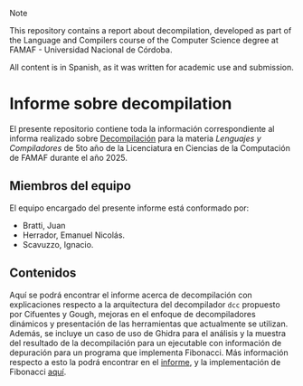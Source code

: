 > [!note]
> This repository contains a report about decompilation, developed as part of the Language and Compilers
> course of the Computer Science degree at FAMAF - Universidad Nacional de Córdoba.
>
> All content is in Spanish, as it was written for academic use and submission.

# Informe sobre decompilation

El presente repositorio contiene toda la información correspondiente al informa realizado sobre [Decompilación](./report.pdf) para la materia _Lenguajes y Compiladores_ de 5to año de la Licenciatura en Ciencias de la Computación de FAMAF durante el año 2025.

## Miembros del equipo

El equipo encargado del presente informe está conformado por:

- Bratti, Juan
- Herrador, Emanuel Nicolás.
- Scavuzzo, Ignacio.

## Contenidos

Aquí se podrá encontrar el informe acerca de decompilación con explicaciones respecto a la arquitectura del decompilador `dcc` propuesto por Cifuentes y Gough, mejoras en el enfoque de decompiladores dinámicos y presentación de las herramientas que actualmente se utilizan. Además, se incluye un caso de uso de Ghidra para el análisis y la muestra del resultado de la decompilación para un ejecutable con información de depuración para un programa que implementa Fibonacci. Más información respecto a esto la podrá encontrar en el [informe](./report.pdf), y la implementación de Fibonacci [aquí](./use-case/fib.cpp).
